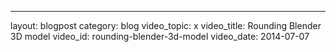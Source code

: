 ---
layout: blogpost
category: blog
video_topic: x
video_title: Rounding Blender 3D model
video_id: rounding-blender-3d-model
video_date: 2014-07-07
